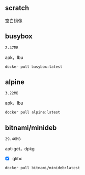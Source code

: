 ## scratch

空白镜像

## busybox

`2.47MB`

apk，lbu

```bash
docker pull busybox:latest
```

## alpine

`3.22MB`

apk，lbu

```bash
docker pull alpine:latest
```

## bitnami/minideb

`29.46MB`

apt-get，dpkg

- [x] glibc

```bash
docker pull bitnami/minideb:latest
```

